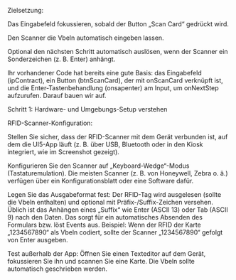 Zielsetzung:

Das Eingabefeld fokussieren, sobald der Button „Scan Card“ gedrückt wird.

Den Scanner die Vbeln automatisch eingeben lassen.

Optional den nächsten Schritt automatisch auslösen, wenn der Scanner ein Sonderzeichen (z. B. Enter) anhängt.

Ihr vorhandener Code hat bereits eine gute Basis: das Eingabefeld (ipContract), ein Button (btnScanCard), der mit onScanCard verknüpft ist, und die Enter-Tastenbehandlung (onsapenter) am Input, um onNextStep aufzurufen. Darauf bauen wir auf.

Schritt 1: Hardware- und Umgebungs-Setup verstehen

RFID-Scanner-Konfiguration:

Stellen Sie sicher, dass der RFID-Scanner mit dem Gerät verbunden ist, auf dem die UI5-App läuft (z. B. über USB, Bluetooth oder in den Kiosk integriert, wie im Screenshot gezeigt).

Konfigurieren Sie den Scanner auf „Keyboard-Wedge“-Modus (Tastaturemulation). Die meisten Scanner (z. B. von Honeywell, Zebra o. ä.) verfügen über ein Konfigurationsblatt oder eine Software dafür.

Legen Sie das Ausgabeformat fest: Der RFID-Tag wird ausgelesen (sollte die Vbeln enthalten) und optional mit Präfix-/Suffix-Zeichen versehen. Üblich ist das Anhängen eines „Suffix“ wie Enter (ASCII 13) oder Tab (ASCII 9) nach den Daten. Das sorgt für ein automatisches Absenden des Formulars bzw. löst Events aus.
Beispiel: Wenn der RFID der Karte „1234567890“ als Vbeln codiert, sollte der Scanner „1234567890“ gefolgt von Enter ausgeben.

Test außerhalb der App:
Öffnen Sie einen Texteditor auf dem Gerät, fokussieren Sie ihn und scannen Sie eine Karte. Die Vbeln sollte automatisch geschrieben werden.
